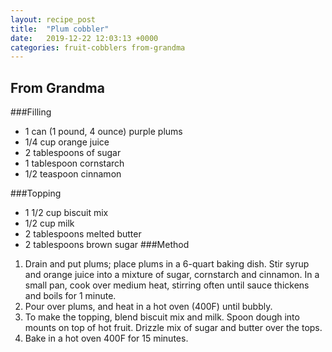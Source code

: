 ```yaml
---
layout: recipe_post
title:  "Plum cobbler"
date:   2019-12-22 12:03:13 +0000
categories: fruit-cobblers from-grandma
---
```


## From Grandma
###Filling
* 1 can (1 pound, 4 ounce) purple plums
* 1/4 cup orange juice
* 2 tablespoons of sugar
* 1 tablespoon cornstarch
* 1/2 teaspoon cinnamon

###Topping
* 1 1/2 cup biscuit mix
* 1/2 cup milk
* 2 tablespoons melted butter
* 2 tablespoons brown sugar
###Method
1. Drain and put plums; place plums in a 6-quart baking dish. Stir syrup and orange juice into a mixture of sugar, cornstarch and cinnamon. In a small pan, cook over medium heat, stirring often until sauce thickens and boils for 1 minute.
2. Pour over plums, and heat in a hot oven (400F) until bubbly.
3. To make the topping, blend biscuit mix and milk. Spoon dough into mounts on top of hot fruit. Drizzle mix of sugar and butter over the tops.
4. Bake in a hot oven 400F for 15 minutes.